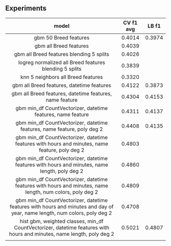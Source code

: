 ## Experiments
|                                                           model                                                           | CV f1 avg |  LB f1 |
|:-------------------------------------------------------------------------------------------------------------------------:|:---------:|:------:|
|                                                   gbm 50 Breed features                                                   |   0.4014  | 0.3974 |
|                                                   gbm all Breed features                                                  |   0.4039  |        |
|                                          gbm all Breed features blending 5 splits                                         |   0.4026  |        |
|                                   logreg normalized all Breed features blending 5 splits                                  |   0.3839  |        |
|                                             knn 5 neighbors all Breed features                                            |   0.3320  |        |
|                                         gbm all Breed features, datetime features                                         |   0.4122  | 0.3873 |
|                                  gbm all Breed features, datetime features, name feature                                  |   0.4304  | 0.4153 |
|                                gbm min_df CountVectorizer, datetime features, name feature                                |   0.4311  | 0.4137 |
|                          gbm min_df CountVectorizer, datetime features, name feature, poly deg 2                          |   0.4408  | 0.4135 |
|               gbm min_df CountVectorizer, datetime features with hours and minutes, name feature, poly deg 2              |   0.4803  |        |
|               gbm min_df CountVectorizer, datetime features with hours and minutes, name length, poly deg 2               |   0.4860  |        |
|         gbm min_df CountVectorizer, datetime features with hours and minutes, name length, num colors, poly deg 2         |   0.4809  |        |
| gbm min_df CountVectorizer, datetime features with hours and minutes and day of year, name length, num colors, poly deg 2 |   0.4708  |        |
|   hist gbm, weighted classes, min_df CountVectorizer, datetime features with hours and minutes, name length, poly deg 2   |   0.5021  | 0.4807 |
|                                                                                                                           |           |        |
